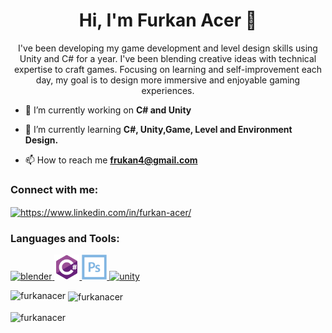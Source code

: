 <h1 align="center">Hi, I'm Furkan Acer 👋</h1>
<p align="center">I've been developing my game development and level design skills using Unity and C# for a year.  I've been blending creative ideas with technical expertise to craft games. Focusing on learning and self-improvement each day, my goal is to design more immersive and enjoyable gaming experiences.</p>

- 🔭 I’m currently working on **C# and Unity**

- 🌱 I’m currently learning **C#, Unity,Game, Level and Environment Design.**

- 📫 How to reach me **frukan4@gmail.com**

<h3 align="left">Connect with me:</h3>
<p align="left">
<a href="https://linkedin.com/in/https://www.linkedin.com/in/furkan-acer/" target="blank"><img align="center" src="https://raw.githubusercontent.com/rahuldkjain/github-profile-readme-generator/master/src/images/icons/Social/linked-in-alt.svg" alt="https://www.linkedin.com/in/furkan-acer/" height="30" width="40" /></a>
</p>

<h3 align="left">Languages and Tools:</h3>
<p align="left"> <a href="https://www.blender.org/" target="_blank" rel="noreferrer"> <img src="https://download.blender.org/branding/community/blender_community_badge_white.svg" alt="blender" width="40" height="40"/> </a> <a href="https://www.w3schools.com/cs/" target="_blank" rel="noreferrer"> <img src="https://raw.githubusercontent.com/devicons/devicon/master/icons/csharp/csharp-original.svg" alt="csharp" width="40" height="40"/> </a> <a href="https://www.photoshop.com/en" target="_blank" rel="noreferrer"> <img src="https://raw.githubusercontent.com/devicons/devicon/master/icons/photoshop/photoshop-line.svg" alt="photoshop" width="40" height="40"/> </a> <a href="https://unity.com/" target="_blank" rel="noreferrer"> <img src="https://www.vectorlogo.zone/logos/unity3d/unity3d-icon.svg" alt="unity" width="40" height="40"/> </a> </p>

<p><img align="left" src="https://github-readme-stats.vercel.app/api/top-langs?username=furkanacer&show_icons=true&locale=en&layout=compact" alt="furkanacer" /></p>

<p>&nbsp;<img align="center" src="https://github-readme-stats.vercel.app/api?username=furkanacer&show_icons=true&locale=en" alt="furkanacer" /></p>

<p><img align="center" src="https://github-readme-streak-stats.herokuapp.com/?user=furkanacer&" alt="furkanacer" /></p>
